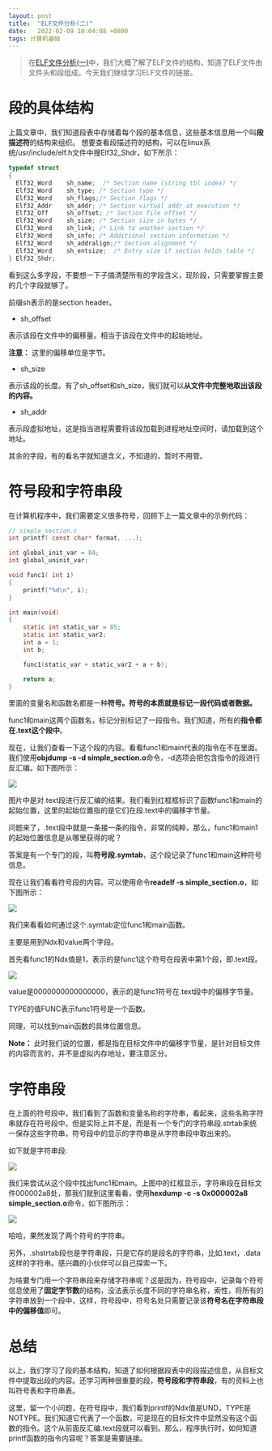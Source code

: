 ```yaml
---
layout: post
title:  "ELF文件分析(二)"
date:   2022-02-09 10:04:08 +0800
tags: 计算机基础
---
```


> 在[ELF文件分析(一)](https://liwenju0.github.io/2022/02/ELF%E6%96%87%E4%BB%B6%E5%88%86%E6%9E%90%E4%B8%80/)中，我们大概了解了ELF文件的结构，知道了ELF文件由文件头和段组成。今天我们继续学习ELF文件的链接。

# 段的具体结构
上篇文章中，我们知道段表中存储着每个段的基本信息，这些基本信息用一个叫**段描述符**的结构来组织。
想要查看段描述符的结构，可以在linux系统/usr/include/elf.h文件中搜Elf32_Shdr，如下所示：

```c
typedef struct
{
  Elf32_Word    sh_name;  /* Section name (string tbl index) */
  Elf32_Word    sh_type; /* Section type */
  Elf32_Word    sh_flags;/* Section flags */
  Elf32_Addr    sh_addr; /* Section virtual addr at execution */
  Elf32_Off     sh_offset; /* Section file offset */
  Elf32_Word    sh_size; /* Section size in bytes */
  Elf32_Word    sh_link; /* Link to another section */
  Elf32_Word    sh_info; /* Additional section information */
  Elf32_Word    sh_addralign;/* Section alignment */
  Elf32_Word    sh_entsize;  /* Entry size if section holds table */
} Elf32_Shdr;
```
看到这么多字段，不要想一下子搞清楚所有的字段含义，现阶段，只需要掌握主要的几个字段就够了。

前缀sh表示的是section header。

- sh_offset

表示该段在文件中的偏移量。相当于该段在文件中的起始地址。

**注意：** 这里的偏移单位是字节。

- sh_size 

表示该段的长度。有了sh_offset和sh_size，我们就可以**从文件中完整地取出该段的内容。**

- sh_addr

表示段虚拟地址，这是指当进程需要将该段加载到进程地址空间时，请加载到这个地址。

其余的字段，有的看名字就知道含义，不知道的，暂时不用管。

# 符号段和字符串段

在计算机程序中，我们需要定义很多符号，回顾下上一篇文章中的示例代码：
```c
// simple_section.c
int printf( const char* format, ...);

int global_init_var = 84;
int global_uninit_var;

void func1( int i)
{
    printf("%d\n", i);
}

int main(void)
{
    static int static_var = 85;
    static int static_var2;
    int a = 1;
    int b;

    func1(static_var + static_var2 + a + b);

    return a;
}
```

里面的变量名和函数名都是一种**符号。符号的本质就是标记一段代码或者数据。** 

func1和main这两个函数名，标记分别标记了一段指令。我们知道，所有的**指令都在.text这个段中**。

现在，让我们查看一下这个段的内容。看看func1和main代表的指令在不在里面。我们使用**objdump -s -d simple_section.o**命令，-d选项会把包含指令的段进行反汇编。如下图所示：


![](/images/posts/elf/three.jpeg)

图片中是对.text段进行反汇编的结果。我们看到红框框标识了函数func1和main的起始位置，这里的起始位置指的是它们在段.text中的偏移字节量。

问题来了，.text段中就是一条接一条的指令，非常的纯粹，那么，func1和main1的起始位置信息是从哪里获得的呢？

答案是有一个专门的段，叫**符号段.symtab**，这个段记录了func1和main这种符号信息。

现在让我们看看符号段的内容。可以使用命令**readelf -s simple_section.o**，如下图所示：

![](/images/posts/elf/four.jpeg)

我们来看看如何通过这个.symtab定位func1和main函数。

主要是用到Ndx和value两个字段。

首先看func1的Ndx值是1，表示的是func1这个符号在段表中第1个段，即.text段。

![](/images/posts/elf/five.jpeg)


value是0000000000000000，表示的是func1符号在.text段中的偏移字节量。

TYPE的值FUNC表示func1符号是一个函数。

同理，可以找到main函数的具体位置信息。

**Note：** 此时我们说的位置，都是指在目标文件中的偏移字节量，是针对目标文件的内容而言的，并不是虚拟内存地址，要注意区分。



# 字符串段

在上面的符号段中，我们看到了函数和变量名称的字符串，看起来，这些名称字符串就存在符号段中。但是实际上并不是，而是有一个专门的字符串段.strtab来统一保存这些字符串，符号段中的显示的字符串是从字符串段中取出来的。

如下就是字符串段:

![](/images/posts/elf/six.jpeg)

我们来尝试从这个段中找出func1和main。上图中的红框显示，字符串段在目标文件000002a8处，那我们就到这里看看，使用**hexdump -c -s 0x000002a8  simple_section.o**命令，如下图所示：

![](/images/posts/elf/seven.jpeg)

哈哈，果然发现了两个符号的字符串。

另外，.shstrtab段也是字符串段，只是它存的是段名的字符串，比如.text，.data这样的字符串。感兴趣的小伙伴可以自己探索一下。

为啥要专门用一个字符串段来存储字符串呢？这是因为，符号段中，记录每个符号信息使用了**固定字节数**的结构，没法表示长度不同的字符串名称，索性，将所有的字符串放到一个段中，这样，符号段中，符号名处只需要记录该**符号名在字符串段中的偏移值**即可。


# 总结
以上，我们学习了段的基本结构，知道了如何根据段表中的段描述信息，从目标文件中提取出段的内容。还学习两种很重要的段，**符号段和字符串段**，有的资料上也叫符号表和字符串表。

这里，留一个小问题，在符号段中，我们看到printf的Ndx值是UND，TYPE是NOTYPE。我们知道它代表了一个函数，可是现在的目标文件中显然没有这个函数的指令。这个从前面反汇编.text段就可以看到。那么，程序执行时，如何知道printf函数的指令内容呢？答案是需要链接。



